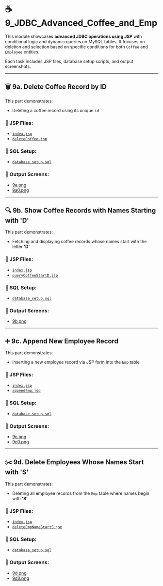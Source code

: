 # ☕ 9_JDBC_Advanced_Coffee_and_Emp

This module showcases **advanced JDBC operations using JSP** with conditional logic and dynamic queries on MySQL tables. It focuses on deletion and selection based on specific conditions for both `Coffee` and `Employee` entities.

Each task includes JSP files, database setup scripts, and output screenshots.

---

## 🗑️ 9a. Delete Coffee Record by ID

This part demonstrates:
- Deleting a coffee record using its unique `id`

### 📄 JSP Files:
- [`index.jsp`](./9a_Delete%20coffee%20record%20by%20id/src/main/webapp/index.jsp)
- [`deleteCoffee.jsp`](./9a_Delete%20coffee%20record%20by%20id/src/main/webapp/deleteCoffee.jsp)

### 📂 SQL Setup:
- [`database_setup.sql`](./9a_Delete%20coffee%20record%20by%20id/database/database_setup.sql)

### 🔗 Output Screens:
- [9a.png](./9a_Delete%20coffee%20record%20by%20id/9a.png)
- [9a0.png](./9a_Delete%20coffee%20record%20by%20id/9a0.png)

---

## 🔍 9b. Show Coffee Records with Names Starting with 'D'

This part demonstrates:
- Fetching and displaying coffee records whose names start with the letter **'D'**

### 📄 JSP Files:
- [`index.jsp`](./9b_Show%20coffee%20records%20with%20names%20starting%20with%20'D'/src/main/webapp/index.jsp)
- [`queryCoffeeStartD.jsp`](./9b_Show%20coffee%20records%20with%20names%20starting%20with%20'D'/src/main/webapp/queryCoffeeStartD.jsp)

### 📂 SQL Setup:
- [`database_setup.sql`](./9b_Show%20coffee%20records%20with%20names%20starting%20with%20'D'/database/database_setup.sql)

### 🔗 Output Screens:
- [9b.png](./9b_Show%20coffee%20records%20with%20names%20starting%20with%20'D'/9b.png)

---

## ➕ 9c. Append New Employee Record

This part demonstrates:
- Inserting a new employee record via JSP form into the `Emp` table

### 📄 JSP Files:
- [`index.jsp`](./9c_Append%20new%20employee%20record/src/main/webapp/index.jsp)
- [`appendEmp.jsp`](./9c_Append%20new%20employee%20record/src/main/webapp/appendEmp.jsp)

### 📂 SQL Setup:
- [`database_setup.sql`](./9c_Append%20new%20employee%20record/database/database_setup.sql)

### 🔗 Output Screens:
- [9c.png](./9c_Append%20new%20employee%20record/9c.png)
- [9c0.png](./9c_Append%20new%20employee%20record/9c0.png)

---

## ✂️ 9d. Delete Employees Whose Names Start with 'S'

This part demonstrates:
- Deleting all employee records from the `Emp` table where names begin with **'S'**

### 📄 JSP Files:
- [`index.jsp`](./9d_Delete%20employees%20whose%20names%20start%20with%20'S'/src/main/webapp/index.jsp)
- [`deleteEmpNameStartS.jsp`](./9d_Delete%20employees%20whose%20names%20start%20with%20'S'/src/main/webapp/deleteEmpNameStartS.jsp)

### 📂 SQL Setup:
- [`database_setup.sql`](./9d_Delete%20employees%20whose%20names%20start%20with%20'S'/database/database_setup.sql)

### 🔗 Output Screens:
- [9d.png](./9d_Delete%20employees%20whose%20names%20start%20with%20'S'/9d.png)
- [9d0.png](./9d_Delete%20employees%20whose%20names%20start%20with%20'S'/9d0.png)


